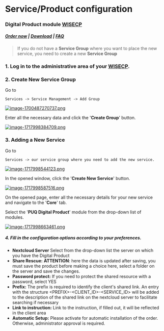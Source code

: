 # Service/Product configuration

### Digital Product module **[WISECP](https://puqcloud.com/link.php?id=78)** 

##### [Order now](https://puqcloud.com/index.php?rp=/store/wisecp-module-digital-product) | [Download](https://download.puqcloud.com/WISECP/Product/PUQ_WISECP-Digital-Product/) | [FAQ](https://faq.puqcloud.com/)

>If you do not have a **Service Group** where you want to place the new service, you need to create a new **Service Group**

### 1. Log in to the administrative area of your **[WISECP](https://puqcloud.com/link.php?id=78)**.

### 2. Create New Service Group
  
Go to

```
Services -> Service Management -> Add Group
```

[![image-1700487270737.png](https://doc.puq.info/uploads/images/gallery/2023-11/scaled-1680-/image-1700487270737.png)](https://doc.puq.info/uploads/images/gallery/2023-11/image-1700487270737.png)

Enter all the necessary data and click the '**Create Group**' button.

[![image-1717998384709.png](https://doc.puq.info/uploads/images/gallery/2024-06/scaled-1680-/image-1717998384709.png)](https://doc.puq.info/uploads/images/gallery/2024-06/image-1717998384709.png)

### 3. Adding a New Service  

Go to

```
Services -> our service group where you need to add the new service.
```

[![image-1717998544123.png](https://doc.puq.info/uploads/images/gallery/2024-06/scaled-1680-/image-1717998544123.png)](https://doc.puq.info/uploads/images/gallery/2024-06/image-1717998544123.png)

In the opened window, click the '**Create New Service**' button.

[![image-1717998587516.png](https://doc.puq.info/uploads/images/gallery/2024-06/scaled-1680-/image-1717998587516.png)](https://doc.puq.info/uploads/images/gallery/2024-06/image-1717998587516.png)

On the opened page, enter all the necessary details for your new service and navigate to the '**Core**' tab.  
  
Select the '**PUQ Digital Product**' module from the drop-down list of modules.

[![image-1717998663461.png](https://doc.puq.info/uploads/images/gallery/2024-06/scaled-1680-/image-1717998663461.png)](https://doc.puq.info/uploads/images/gallery/2024-06/image-1717998663461.png)

##### 4. Fill in the configuration options according to your preferences.

- **Nextcloud Server** Select from the drop-down list the server on which you have the Digital Product
- **Share Rescue:**  **ATTENTION**: here the data is updated after saving, you must save the product before making a choice here, select a folder on the server and save the changes.
- **Password protect:** If you need to protect the shared resource with a password, select YES
- **Prefix:** The prefix is ​​required to identify the client's shared link. An entry with the structure &lt;PREFIX&gt;-&lt;CLIENT\_ID&gt;-&lt;SERVICE\_ID&gt; will be added to the description of the shared link on the nextcloud server to facilitate searching if necessary
- **Link to instruction:** Link to the instruction, if filled out, it will be reflected in the client area
- **Automatic Setup:** Please activate for automatic installation of the order. Otherwise, administrator approval is required.